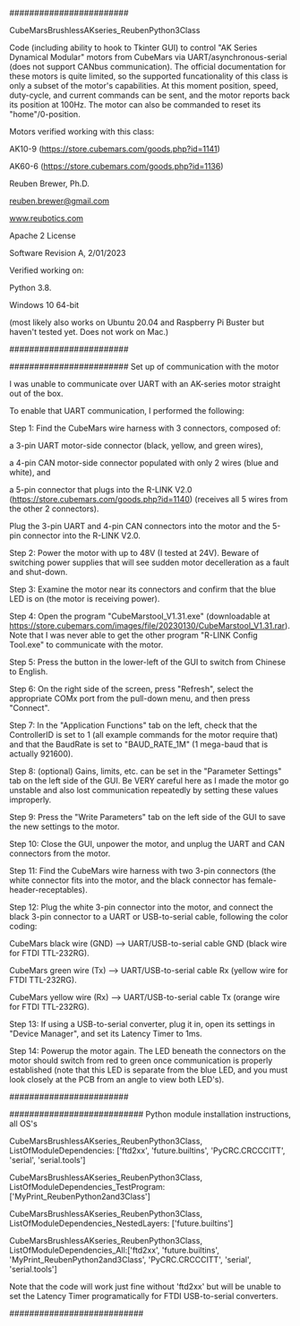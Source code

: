 ########################

CubeMarsBrushlessAKseries_ReubenPython3Class

Code (including ability to hook to Tkinter GUI) to control "AK Series Dynamical Modular" motors from CubeMars via UART/asynchronous-serial (does not support CANbus communication). The official documentation for these motors is quite limited, so the supported funcationality of this class is only a subset of the motor's capabilities. At this moment position, speed, duty-cycle, and current commands can be sent, and the motor reports back its position at 100Hz. The motor can also be commanded to reset its "home"/0-position.

Motors verified working with this class:

AK10-9 (https://store.cubemars.com/goods.php?id=1141)

AK60-6 (https://store.cubemars.com/goods.php?id=1136)

Reuben Brewer, Ph.D.

reuben.brewer@gmail.com

www.reubotics.com

Apache 2 License

Software Revision A, 2/01/2023

Verified working on: 

Python 3.8.

Windows 10 64-bit

(most likely also works on Ubuntu 20.04 and Raspberry Pi Buster but haven't tested yet. Does not work on Mac.)

########################  

########################  Set up of communication with the motor

I was unable to communicate over UART with an AK-series motor straight out of the box.

To enable that UART communication, I performed the following:

Step 1: Find the CubeMars wire harness with 3 connectors, composed of:

a 3-pin UART motor-side connector (black, yellow, and green wires),

a 4-pin CAN motor-side connector populated with only 2 wires (blue and white), and

a 5-pin connector that plugs into the R-LINK V2.0 (https://store.cubemars.com/goods.php?id=1140) (receives all 5 wires from the other 2 connectors).

Plug the 3-pin UART and 4-pin CAN connectors into the motor and the 5-pin connector into the R-LINK V2.0.

Step 2: Power the motor with up to 48V (I tested at 24V). Beware of switching power supplies that will see sudden motor decelleration as a fault and shut-down.

Step 3: Examine the motor near its connectors and confirm that the blue LED is on (the motor is receiving power).

Step 4: Open the program "CubeMarstool_V1.31.exe" (downloadable at https://store.cubemars.com/images/file/20230130/CubeMarstool_V1.31.rar).
Note that I was never able to get the other program "R-LINK Config Tool.exe" to communicate with the motor.

Step 5: Press the button in the lower-left of the GUI to switch from Chinese to English.

Step 6: On the right side of the screen, press "Refresh", select the appropriate COMx port from the pull-down menu, and then press "Connect".

Step 7: In the "Application Functions" tab on the left, check that the ControllerID is set to 1 (all example commands for the motor require that)
and that the BaudRate is set to "BAUD_RATE_1M" (1 mega-baud that is actually 921600).

Step 8: (optional) Gains, limits, etc. can be set in the "Parameter Settings" tab on the left side of the GUI.
Be VERY careful here as I made the motor go unstable and also lost communication repeatedly by setting these values improperly.

Step 9: Press the "Write Parameters" tab on the left side of the GUI to save the new settings to the motor.

Step 10: Close the GUI, unpower the motor, and unplug the UART and CAN connectors from the motor.

Step 11: Find the CubeMars wire harness with two 3-pin connectors (the white connector fits into the motor, and the black connector has female-header-receptables).

Step 12: Plug the white 3-pin connector into the motor, and connect the black 3-pin connector to a UART or USB-to-serial cable, following the color coding:

CubeMars black wire (GND) --> UART/USB-to-serial cable GND (black wire for FTDI TTL-232RG).

CubeMars green wire (Tx) --> UART/USB-to-serial cable Rx (yellow wire for FTDI TTL-232RG).

CubeMars yellow wire (Rx) --> UART/USB-to-serial cable Tx (orange wire for FTDI TTL-232RG).

Step 13: If using a USB-to-serial converter, plug it in, open its settings in "Device Manager", and set its Latency Timer to 1ms.

Step 14: Powerup the motor again. The LED beneath the connectors on the motor should switch from red to green once communication is properly established
(note that this LED is separate from the blue LED, and you must look closely at the PCB from an angle to view both LED's).

########################

########################### Python module installation instructions, all OS's

CubeMarsBrushlessAKseries_ReubenPython3Class, ListOfModuleDependencies: ['ftd2xx', 'future.builtins', 'PyCRC.CRCCCITT', 'serial', 'serial.tools']

CubeMarsBrushlessAKseries_ReubenPython3Class, ListOfModuleDependencies_TestProgram: ['MyPrint_ReubenPython2and3Class']

CubeMarsBrushlessAKseries_ReubenPython3Class, ListOfModuleDependencies_NestedLayers: ['future.builtins']

CubeMarsBrushlessAKseries_ReubenPython3Class, ListOfModuleDependencies_All:['ftd2xx', 'future.builtins', 'MyPrint_ReubenPython2and3Class', 'PyCRC.CRCCCITT', 'serial', 'serial.tools']

Note that the code will work just fine without 'ftd2xx' but will be unable to set the Latency Timer programatically for FTDI USB-to-serial converters.

###########################

